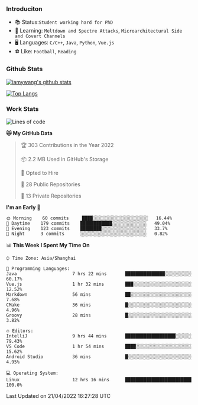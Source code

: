### Introduciton

- 📚 Status:`Student working hard for PhD`
- 🔎 Learning: `Meltdown and Spectre Attacks`, `Microarchitectural Side and Covert Channels`
- 🖥️ Languages: `C/C++`, `Java`, `Python`, `Vue.js`
- ⚽ Like: `Football`, `Reading`

### Github Stats

[![iamywang's github stats](https://github-readme-stats.vercel.app/api?username=iamywang&count_private=true&show_icons=true)]()

[![Top Langs](https://github-readme-stats.vercel.app/api/top-langs/?username=iamywang&layout=compact)]()

### Work Stats

<!--START_SECTION:waka-->
![Lines of code](https://img.shields.io/badge/From%20Hello%20World%20I%27ve%20Written-275%20Thousand%20lines%20of%20code-blue)

**🐱 My GitHub Data** 

> 🏆 303 Contributions in the Year 2022
 > 
> 📦 2.2 MB Used in GitHub's Storage 
 > 
> 💼 Opted to Hire
 > 
> 📜 28 Public Repositories 
 > 
> 🔑 13 Private Repositories  
 > 
**I'm an Early 🐤** 

```text
🌞 Morning    60 commits     ████░░░░░░░░░░░░░░░░░░░░░   16.44% 
🌆 Daytime    179 commits    ████████████░░░░░░░░░░░░░   49.04% 
🌃 Evening    123 commits    ████████░░░░░░░░░░░░░░░░░   33.7% 
🌙 Night      3 commits      ░░░░░░░░░░░░░░░░░░░░░░░░░   0.82%

```


📊 **This Week I Spent My Time On** 

```text
⌚︎ Time Zone: Asia/Shanghai

💬 Programming Languages: 
Java                     7 hrs 22 mins       ███████████████░░░░░░░░░░   60.17% 
Vue.js                   1 hr 32 mins        ███░░░░░░░░░░░░░░░░░░░░░░   12.52% 
Markdown                 56 mins             ██░░░░░░░░░░░░░░░░░░░░░░░   7.68% 
CMake                    36 mins             █░░░░░░░░░░░░░░░░░░░░░░░░   4.96% 
Groovy                   28 mins             █░░░░░░░░░░░░░░░░░░░░░░░░   3.82%

🔥 Editors: 
IntelliJ                 9 hrs 44 mins       ███████████████████░░░░░░   79.43% 
VS Code                  1 hr 54 mins        ████░░░░░░░░░░░░░░░░░░░░░   15.62% 
Android Studio           36 mins             █░░░░░░░░░░░░░░░░░░░░░░░░   4.95%

💻 Operating System: 
Linux                    12 hrs 16 mins      █████████████████████████   100.0%

```


 Last Updated on 21/04/2022 16:27:28 UTC
<!--END_SECTION:waka-->

